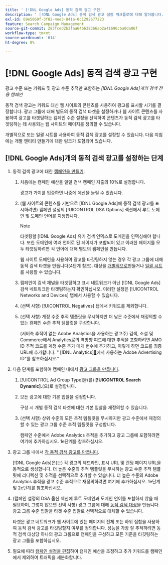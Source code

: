 ```yaml
---
title: ' [!DNL Google Ads] 동적 검색 광고 구현'
description: ' [!DNL Google Ads] 동적 검색 광고 설정 워크플로에 대해 알아봅니다.'
exl-id: 69e5069f-3f82-4ee3-841a-0c1292677223
feature: Search Campaign Management
source-git-commit: 283fced2b3faa64b6383b6ab2a41696cba0da06f
workflow-type: tm+mt
source-wordcount: '614'
ht-degree: 0%

---
```


# [!DNL Google Ads] 동적 검색 광고 구현

광고 수준 또는 키워드 및 광고 수준 추적만 포함하는 *[!DNL Google Ads]개의 검색 전용 캠페인*

동적 검색 광고는 키워드 대신 웹 사이트의 콘텐츠를 사용하여 광고를 표시할 시기를 결정합니다. 광고 그룹에 대해 별도의 동적 검색 타겟을 설정하거나 웹 사이트 콘텐츠를 사용하여 광고를 타겟팅하는 캠페인 수준 설정을 선택하여 콘텐츠가 동적 검색 광고를 타겟팅하는 데 사용되는 웹 사이트의 페이지를 정의할 수 있습니다.

개별적으로 또는 일괄 시트를 사용하여 동적 검색 광고를 설정할 수 있습니다. 다음 지침에는 개별 엔티티 만들기에 대한 링크가 포함되어 있습니다.

## [!DNL Google Ads]개의 동적 검색 광고를 설정하는 단계

1. 동적 검색 광고에 대한 [캠페인을 만들기](/help/search-social-commerce/campaign-management/campaigns/campaign-manage.md):

   1. 처음에는 캠페인 예산을 일일 검색 캠페인 지출의 10%로 설정합니다.

      광고가 가치를 입증하면 나중에 예산을 늘릴 수 있습니다.

   1. (웹 사이트의 콘텐츠를 기반으로 [!DNL Google Ads]에 동적 검색 광고를 표시하려면) 캠페인 설정의 [!UICONTROL DSA Options] 섹션에서 루트 도메인 및 도메인 언어를 지정합니다.

      >[!NOTE]
      >
      >타겟팅할 [!DNL Google Ads] 유기 검색 인덱스로 도메인을 인덱싱해야 합니다. 또한 도메인에 여러 언어로 된 페이지가 포함되어 있고 이러한 페이지를 모두 타겟팅하려면 각 언어에 대해 별도의 캠페인을 만듭니다.

      웹 사이트 도메인을 사용하여 광고를 타깃팅하지 않는 경우 각 광고 그룹에 대해 동적 검색 타겟을 만듭니다(4단계 참조). 대상을 [개별적으로](/help/search-social-commerce/campaign-management/campaigns/dynamic-search-target-manage.md)만들거나 [일괄 시트](/help/search-social-commerce/campaign-management/bulksheets/bulksheet-about.md)를 사용할 수 있습니다.

   1. 캠페인이 검색 채널을 타겟팅하고 표시 네트워크가 아닌 [!DNL Google Ads] 검색 네트워크만 타겟팅하는지 확인하십시오. 이러한 설정은 [!UICONTROL Networks and Devices] 탭에서 사용할 수 있습니다.

   1. (선택 사항) [!UICONTROL Negatives] 탭에서 키워드를 제외합니다.

   1. (선택 사항) 계정 수준 추적 템플릿을 무시하지만 더 낮은 수준에서 재정의할 수 있는 캠페인 수준 추적 템플릿을 구성합니다.

      (서버측 추적이 없는 Adobe Analytics을 사용하는 광고주) 검색, 소셜 및 Commerce에서 Analytics로의 역방향 피드에 대한 추적을 포함하려면 AMO ID 추적 코드를 계정 수준 추가 매개 변수에 추가하고, 이렇게 하면 코드를 최종 URL에 추가합니다. &quot; [!DNL Analytics][&#128279;](/help/integrations/analytics/ids.md)에서 사용하는 Adobe Advertising ID&quot;를 참조하십시오.&quot;

1. 다음 단계를 포함하여 캠페인 내에서 [광고 그룹을 만듭니다](/help/search-social-commerce/campaign-management/campaigns/ad-group-manage.md).

   1. [!UICONTROL Ad Group Type]을(를) **[!UICONTROL Search Dynamic].**(으)로 설정합니다.

   1. 모든 광고에 대한 기본 입찰을 설정합니다.

      구성 시 개별 동적 검색 타겟에 대한 기본 입찰을 재정의할 수 있습니다.

   1. (선택 사항) 상위 수준의 모든 추적 템플릿을 무시하지만 광고 수준에서 재정의할 수 있는 광고 그룹 수준 추적 템플릿을 구성합니다.

      캠페인 수준에서 Adobe Analytics 추적을 추가하고 광고 그룹에 포함하려면 여기에 추가하십시오. 1e단계를 참조하십시오.

1. 광고 그룹 내에서 [각 동적 검색 광고를 만듭니다](/help/search-social-commerce/campaign-management/campaigns/ad-manage.md).

   [!DNL Google Ads]은(는) 각 광고의 헤드라인, 표시 URL 및 랜딩 페이지 URL을 동적으로 생성합니다. 더 높은 수준의 추적 템플릿을 무시하는 광고 수준 추적 템플릿에 리디렉션 및 추적을 선택적으로 추가할 수 있습니다.
더 높은 수준의 Adobe Analytics 추적을 광고 수준 추적으로 재정의하려면 여기에 추가하십시오. 1e단계 및 2c단계를 참조하십시오.

1. (캠페인 설정의 DSA 옵션 섹션에 루트 도메인과 도메인 언어를 포함하지 않을 때 필요하며, 그렇지 않으면 선택 사항) 광고 그룹에 대해 [동적 검색 대상](/help/search-social-commerce/campaign-management/campaigns/dynamic-search-target-manage.md)을 만듭니다. 광고 그룹 수준 입찰을 타겟 수준 입찰로 선택적으로 대체할 수 있습니다.

   타겟은 광고 네트워크가 웹 사이트에 있는 페이지의 전체 또는 하위 집합을 사용하여 동적 검색 광고를 타깃팅할지 여부를 정의합니다. 성능을 가장 잘 추적하려면 동적 검색 대상당 하나의 광고 그룹으로 캠페인을 구성하고 모든 기준을 타깃팅하는 광고 그룹을 포함하십시오.

1. 필요에 따라 [캠페인 설정을 편집](/help/search-social-commerce/campaign-management/campaigns/campaign-manage.md)하여 캠페인 예산을 조정하고 추가 키워드를 캠페인에서 제외하여 트래픽을 세분화합니다.

